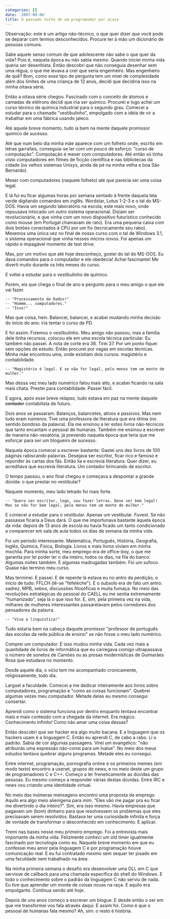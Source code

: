 ```yaml
---
categories: []
date: '2007-09-06'
title: O passado torto de um programador por acaso
---
```


Observação: este é um artigo não-técnico, o que quer dizer que você pode se deparar com termos desconhecidos. Procure ter à mão um dicionário de pessoas comuns.

Sabe aquele senso comum de que adolescente não sabe o que quer da vida? Pois é, naquela época eu não sabia mesmo. Quando iniciei minha vida queria ser desenhista. Então descobri que não conseguia desenhar sem uma régua, o que me levava a crer que seria engenheiro. Mas engenheiro de quê? Bom, como esse tipo de pergunta tem um nível de complexidade além dos limites de uma criança de 12 anos, decidi que decidiria isso na minha oitava série.

Então a oitava série chegou. Fascinado com o conceito de átomos e camadas de elétrons decidi que iria ser químico. Procurei e logo achei um curso técnico de química industrial para o segundo grau. Comecei a estudar para o chamado "vestibulinho", empolgado com a idéia de vir a trabalhar em uma fábrica usando jaleco.

Até aquele breve momento, tudo ia bem na mente daquele promissor químico de sucesso.

Até que num belo dia minha mãe aparece com um folheto onde, escrito em letras garrafais, conseguia-se ler com um pouco de esforço: "curso de computação". Computação é mexer com computadores. Até então só tinha visto computadores em filmes de ficção científica e nas bibliotecas da cidade (os velhos sistemas Unisys, ainda de pé na minha velha e boa São Bernardo).

Mexer com computadores (naquele folheto) até que parecia ser uma coisa legal.

E lá fui eu ficar algumas horas por semana sentado à frente daquela tela verde digitando comandos em inglês. Wordstar, Lotus 1-2-3 e o tal do MS-DOS. Havia um segundo laboratório na escola, este mais novo, onde repousava intocado um outro sistema operacional. Diziam ser revolucionário, e que vinha com um novo dispositivo futurístico conhecido como mouse (em Portugal chamavam de rato). Era uma pequena caixa com dois botões conectados à CPU por um fio (tecnicamente seu rabo). Mexemos uma única vez no final de nosso curso com o tal de Windows 3.1, o sistema operacional que vinha nesses micros novos. Foi apenas um rápido e impagável momento de test drive.

Mas, por um motivo que até hoje desconheço, gostei do tal do MS-DOS. Eu dava comandos para o computador e ele obedecia! Achei fascinante! Me diverti muito durante os três meses do curso.

E voltei a estudar para o vestibulinho de químico.

Porém, eis que chega o final de ano e pergunto para o meu amigo o que ele vai fazer.

    -- "Processamento de Dados!"
    -- "Hummm... computadores."
    -- "Isso!"

Mas que coisa, hein. Balancei, balancei, e acabei mudando minha decisão do início do ano: iria tentar o curso de PD.

E foi assim. Fizemos o vestibulinho. Meu amigo não passou, mas a família dele tinha recursos, colocou ele em uma escola técnica particular. Eu também não passei. A nota de corte era 38. Tirei 37. Por um ponto fiquei sem opções de estudo. Então procurei por vagas em escolas técnicas. Minha mãe encontrou uma, onde existiam dois cursos: magistério e contabilidade.

    -- "Magistério é legal. E se não for legal, pelo menos tem um monte de mulher."

Mas dessa vez meu lado numérico falou mais alto, e acabei ficando na sala mais chata. Prestei para contabilidade. Passei fácil.

E agora, após esse breve relapso, tudo estava em paz na mente daquele ~~contador~~ contabilista de futuro.

Dois anos se passaram. Balanços, balancetes, ativos e passivos. Mas nem tudo eram números. Tive uma professora de literatura que era ótima (no sentido bondoso da palavra). Ela me ensinou a ler estes livros não-técnicos que tanto encantam o pessoal de humanas. Também me ensinou a escrever de maneira não-vexatória, já prevendo naquela época que teria que me esforçar para ser um blogueiro de sucesso.

Naquela época comecei a escrever bastante. Gastei uns dez livros de 100 páginas rabiscando palavras. Desejava ser escritor, ficar rico e famoso e reponder às cartas dos fãs. Então lia e escrevia literatura. Quer dizer, eu acreditava que escrevia literatura. Um contador brincando de escritor.

O tempo passou, o ano final chegou e começava a despontar a grande dúvida: o que prestar no vestibular?

Naquele momento, meu lado letrado foi mais forte.

    -- "Quero ser escritor, logo, vou fazer letras. Deve ser bem legal! Mas se não for bem legal, pelo menos tem um monte de mulher."

E comecei a estudar para o vestibular. Apenas um vestibular. Fuvest. Se não passasse ficaria a Deus dará. O que me importunava bastante àquela época da vida: depois de 13 anos de escola eu havia ficado um tanto condicionado a comparecer em sala de aula todos os dias de semana da minha vida.

Foi um período interessante. Matemática, Português, História, Geografia, Inglês, Química, Física, Biologia. Livros e mais livros viviam em minha mochila. Para minha sorte, meu emprego era de office-boy, o que me garantia por lei poder ler o dia inteiro, todos os dias, na fila do banco. Algumas noites também. E algumas madrugadas também. Foi um sufoco. Quase não termino meu curso.

Mas terminei. E passei. E de repente lá estava eu no antro da perdição, o início de tudo: FFLCH (lê-se "fefeléche"). E o subsolo era de fato um antro: xadrez, MPB, sebos, discussões filosóficas e muita fumaça. No meio das revoluções estratégicas do pessoal do CAELL eu me sentia extremamente "humanizado", seja lá o que isso for. E, sim, pela primeira vez na vida, milhares de mulheres interessantes passarelavam pelos corredores dos pensadores da palavra.

    -- "Viva a linguística!"

Tudo estaria bem na cabeça daquele promissor "professor de português das escolas da rede pública de ensino" se não fosse o meu lado numérico.

Comprei um computador. E isso mudou minha vida. Cada vez mais a quantidade de livros de informática que eu carregava comigo ultrapassava o número de sonetos de Camões ou as prosas modernísticas de Guimarães Rosa que estudava no momento.

Desde aquele dia, o vício tem me acompanhado cronicamente, religiosamente, todo dia.

Larguei a faculdade. Comecei a me dedicar inteiramente aos livros sobre computadores, programação e "como as coisas funcionam". Quebrei algumas vezes meu computador. Metade delas eu mesmo consegui consertar.

Aprendi como o sistema funciona por dentro enquanto tentava encontrar mais e mais conteúdo com a chegada da internet. Era mágico. Conhecimento infinito! Como não amar uma coisa dessas?

Então descobri que ser hacker era algo muito bacana. E a linguagem que os hackers usam é a linguagem C. Então eu aprendi C, de cabo a rabo. Li o padrão. Sabia de cor algumas passagens. Virei um evangélico: "não atribuirás uma expressão não-const para um lvalue". No meio dos meus estudos tentava quebrar alguns programas. Metade eles eu consegui.

Entre internet, programação, pornografia online e os primeiros memes (em modo texto) encontro a usenet, grupos de news, e no meio deste um grupo de programadores C e C++. Começo a ler freneticamente as dúvidas das pessoas. Eu mesmo começo a responder várias destas dúvidas. Entre IRC e news vou criando uma identidade virtual.

No meio das inúmeras mensagens encontro uma proposta de emprego. Aquilo era algo meio alienígena para mim. "Eles vão me pagar pra eu ficar me divertindo o dia inteiro?". Sim, era isso mesmo. Havia empresas que pagavam um (bom) dinheiro para que resolvessem os problemas que eles precisavam serem resolvidos. Bastava ter uma curiosidade infinita e força de vontade de transformar o desconhecido em conhecimento. E aplicar.

Tremi nas bases nesse meu primeiro emprego. Foi a entrevista mais importante da minha vida. Felizmente conheci um old timer igualmente fascinado por tecnologia como eu. Naquele breve momento em que eu confessei meu amor pela linguagem C e por programação houve comunicação real. E eu fui contratado mesmo sem sequer ter pisado em uma faculdade nem trabalhado na área.

Na minha primeira semana o desafio era desenvolver uma DLL em C que servisse de callback para uma chamada específica do shell do Windows. E todo o conhecimento sobre o padrão da linguagem C não serviu de nada. Eu tive que aprender um monte de coisas novas na raça. E aquilo era empolgante. Continua sendo até hoje.

Depois de uns anos começo a escrever um blogue. E desde então o ser em que me transformei vos fala através daqui. E assim foi. Como é que o pessoal de humanas fala mesmo? Ah, sim: o resto é história.

